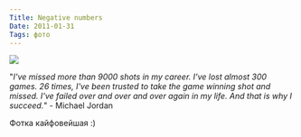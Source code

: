 ```yaml
---
Title: Negative numbers
Date: 2011-01-31
Tags: фото
---
```


<div class="text"><p><img src="http://dl.dropbox.com/u/140528/site/michael-jordan.jpg" /></p>
<p>"<i>I've missed more than 9000 shots in my career. I've lost almost 300 games. 26 times, I've been trusted to take the game winning shot and missed. I've failed over and over and over again in my life. And that is why I succeed.</i>" - Michael Jordan</p>
<p>Фотка кайфовейшая :)</p></div>